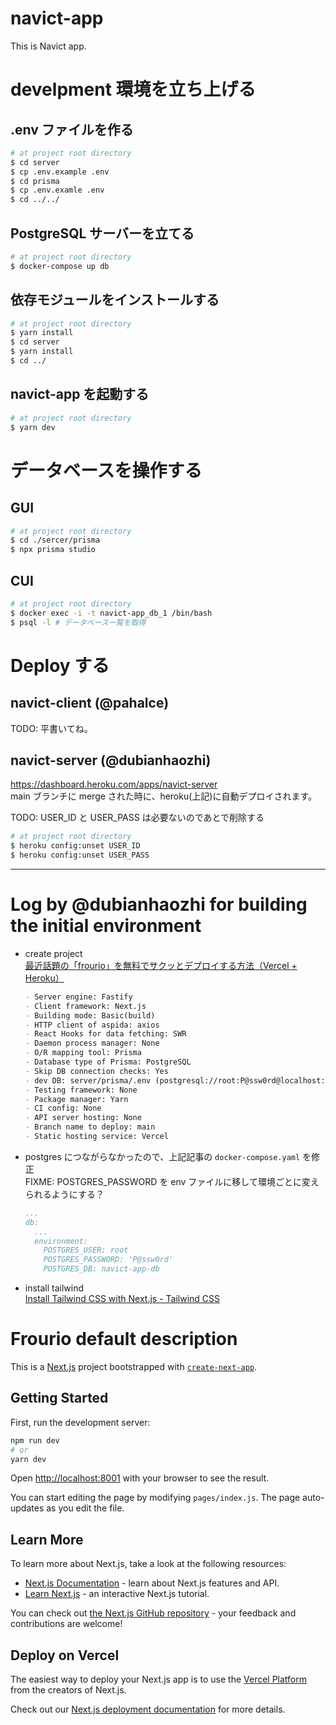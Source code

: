 # navict-app

This is Navict app.

# develpment 環境を立ち上げる

## .env ファイルを作る

```bash
# at project root directory
$ cd server
$ cp .env.example .env
$ cd prisma
$ cp .env.examle .env
$ cd ../../
```

## PostgreSQL サーバーを立てる

```bash
# at project root directory
$ docker-compose up db
```

## 依存モジュールをインストールする

```bash
# at project root directory
$ yarn install
$ cd server
$ yarn install
$ cd ../
```

## navict-app を起動する

```bash
# at project root directory
$ yarn dev
```

# データベースを操作する

## GUI

```bash
# at project root directory
$ cd ./sercer/prisma
$ npx prisma studio
```

## CUI

```bash
# at project root directory
$ docker exec -i -t navict-app_db_1 /bin/bash
$ psql -l # データベース一覧を取得
```

# Deploy する

## navict-client (@pahalce)

TODO: 平書いてね。

## navict-server (@dubianhaozhi)

https://dashboard.heroku.com/apps/navict-server \
main ブランチに merge された時に、heroku(上記)に自動デプロイされます。

TODO: USER_ID と USER_PASS は必要ないのであとで削除する

```bash
# at project root directory
$ heroku config:unset USER_ID
$ heroku config:unset USER_PASS
```

---

# Log by @dubianhaozhi for building the initial environment

- create project\
  [最近話題の「frourio」を無料でサクッとデプロイする方法（Vercel + Heroku）](https://zenn.dev/jun1123/articles/deploy-frourio)
  ```md
  - Server engine: Fastify
  - Client framework: Next.js
  - Building mode: Basic(build)
  - HTTP client of aspida: axios
  - React Hooks for data fetching: SWR
  - Daemon process manager: None
  - O/R mapping tool: Prisma
  - Database type of Prisma: PostgreSQL
  - Skip DB connection checks: Yes
  - dev DB: server/prisma/.env (postgresql://root:P@ssw0rd@localhost:5432/navict-app-db)
  - Testing framework: None
  - Package manager: Yarn
  - CI config: None
  - API server hosting: None
  - Branch name to deploy: main
  - Static hosting service: Vercel
  ```
- postgres につながらなかったので、上記記事の `docker-compose.yaml` を修正\
  FIXME: POSTGRES_PASSWORD を env ファイルに移して環境ごとに変えられるようにする？
  ```yaml
  ...
  db:
    ...
    environment:
      POSTGRES_USER: root
      POSTGRES_PASSWORD: 'P@ssw0rd'
      POSTGRES_DB: navict-app-db
  ```
- install tailwind\
  [Install Tailwind CSS with Next.js - Tailwind CSS](https://tailwindcss.com/docs/guides/nextjs)

# Frourio default description

This is a [Next.js](https://nextjs.org/) project bootstrapped with [`create-next-app`](https://github.com/vercel/next.js/tree/canary/packages/create-next-app).

## Getting Started

First, run the development server:

```bash
npm run dev
# or
yarn dev
```

Open [http://localhost:8001](http://localhost:8001) with your browser to see the result.

You can start editing the page by modifying `pages/index.js`. The page auto-updates as you edit the file.

## Learn More

To learn more about Next.js, take a look at the following resources:

- [Next.js Documentation](https://nextjs.org/docs) - learn about Next.js features and API.
- [Learn Next.js](https://nextjs.org/learn) - an interactive Next.js tutorial.

You can check out [the Next.js GitHub repository](https://github.com/vercel/next.js/) - your feedback and contributions are welcome!

## Deploy on Vercel

The easiest way to deploy your Next.js app is to use the [Vercel Platform](https://vercel.com/import?utm_medium=default-template&filter=next.js&utm_source=create-next-app&utm_campaign=create-next-app-readme) from the creators of Next.js.

Check out our [Next.js deployment documentation](https://nextjs.org/docs/deployment) for more details.

